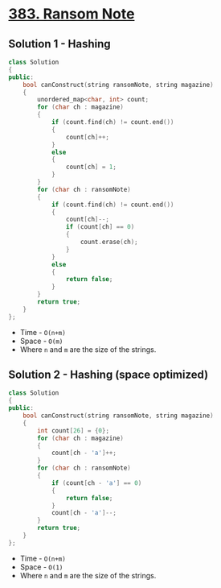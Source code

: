 # [383. Ransom Note](https://leetcode.com/problems/ransom-note/)

## Solution 1 - Hashing

```c++
class Solution
{
public:
    bool canConstruct(string ransomNote, string magazine)
    {
        unordered_map<char, int> count;
        for (char ch : magazine)
        {
            if (count.find(ch) != count.end())
            {
                count[ch]++;
            }
            else
            {
                count[ch] = 1;
            }
        }
        for (char ch : ransomNote)
        {
            if (count.find(ch) != count.end())
            {
                count[ch]--;
                if (count[ch] == 0)
                {
                    count.erase(ch);
                }
            }
            else
            {
                return false;
            }
        }
        return true;
    }
};
```

- Time - `O(n+m)`
- Space - `O(m)`
- Where `n` and `m` are the size of the strings.

## Solution 2 - Hashing (space optimized)

```c++
class Solution
{
public:
    bool canConstruct(string ransomNote, string magazine)
    {
        int count[26] = {0};
        for (char ch : magazine)
        {
            count[ch - 'a']++;
        }
        for (char ch : ransomNote)
        {
            if (count[ch - 'a'] == 0)
            {
                return false;
            }
            count[ch - 'a']--;
        }
        return true;
    }
};
```

- Time - `O(n+m)`
- Space - `O(1)`
- Where `n` and `m` are the size of the strings.